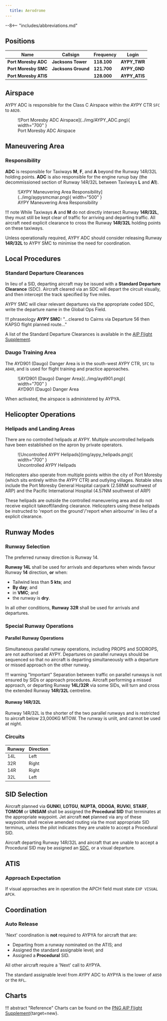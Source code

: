 ```yaml
---
  title: Aerodrome
---
```


--8<-- "includes/abbreviations.md"

## Positions

| Name                    | Callsign         | Frequency | Login     |
| ----------------------- | --------- | ---------------- | --------- |
| **Port Moresby ADC** | **Jacksons Tower**	| **118.100** | **AYPY_TWR** | 
| **Port Moresby SMC** | **Jacksons Ground** | **121.700** | **AYPY_GND** | 
| **Port Moresby ATIS** | | **128.000** | **AYPY_ATIS**	| 

## Airspace
AYPY ADC is responsible for the Class C Airspace within the AYPY CTR `SFC` to `A020`.

<figure markdown>
![Port Moresby ADC Airspace](../img/AYPY_ADC.png){ width="700" }
    <figcaption>Port Moresby ADC Airspace</figcaption>
</figure>

## Maneuvering Area
### Responsibility
**ADC** is responsible for Taxiways **M**, **F**, and **A** beyond the Runway 14R/32L holding points. **ADC** is also responsible for the engine runup bay (the decommissioned section of Runway 14R/32L between Taxiways **L** and **A1**). 

<figure markdown>
![AYPY Maneuvering Area Responsibility](../img/aypysmcmar.png){ width="500" }
  <figcaption>AYPY Maneuvering Area Responsibility</figcaption>
</figure>

!!! note
    While Taxiways **A** and **M** do not directly intersect Runway **14R/32L**, they must still be kept clear of traffic for arriving and departing traffic. All aircraft need explicit clearance to cross the Runway **14R/32L** holding points on these taxiways.
	
Unless operationally required, AYPY ADC should consider releasing Runway **14R/32L** to AYPY SMC to minimise the need for coordination.

<!---### Standard Taxi Routes
### Taxiway Restrictions
## Separation-->
## Local Procedures
### Standard Departure Clearances
In lieu of a SID, departing aircraft may be issued with a **Standard Departure Clearance** (SDC). Aircraft cleared via an SDC will depart the circuit visually, and then intercept the track specified by five miles. 

AYPY SMC will clear relevant departures via the appropriate coded SDC, write the departure name in the Global Ops Field.

!!! phraseology
    **AYPY SMC:** "...cleared to Cairns via Departure 56 then KAPSO flight planned route..." 

A list of the Standard Departure Clearances is available in the [AIP Flight Supplement](#charts).

### Daugo Training Area
The AYD901 (Daugo) Danger Area is in the south-west AYPY CTR, `SFC` to `A040`, and is used for flight training and practice approaches.

<figure markdown>
![AYD901 (Daugo) Danger Area](../img/ayd901.png){ width="700" }
    <figcaption>AYD901 (Daugo) Danger Area</figcaption>
</figure>

When activated, the airspace is administered by AYPYA.

## Helicopter Operations
### Helipads and Landing Areas
There are no controlled helipads at AYPY. Multiple uncontrolled helipads have been established on the apron by private operators.

<figure markdown>
![Uncontrolled AYPY Helipads](img/aypy_helipads.png){ width="700" }
  <figcaption>Uncontrolled AYPY Helipads</figcaption>
</figure>

Helicopters also operate from multiple points within the city of Port Moresby (which sits entirely within the AYPY CTR) and outlying villages. Notable sites include the Port Moresby General Hospital carpark (2.58NM southwest of ARP) and the Pacific International Hospital (4.57NM southwest of ARP)

These helipads are outside the controlled maneuvering area and do not receive explicit takeoff/landing clearance. Helicopters using these helipads be instructed to 'report on the ground'/'report when airbourne' in lieu of a explicit clearance.

## Runway Modes
### Runway Selection
The preferred runway direction is Runway 14.

**Runway 14L** shall be used for arrivals and departures when winds favour Runway **14** direction, **or** when:

- Tailwind less than **5 kts**; and
- **By day**; and
- in **VMC**; and
- the runway is **dry**.

In all other conditions, **Runway 32R** shall be used for arrivals and departures.

### Special Runway Operations
#### Parallel Runway Operations
Simultaneous parallel runway operations, including PROPS and SODROPS, are not authorised at AYPY. Departures on parallel runways should be sequenced so that no aircraft is departing simultaneously with a departure or missed approach on the other runway.

!!! warning "Important"
    Separation between traffic on parallel runways is not ensured by SIDs or approach procedures. Aircraft performing a missed approach, or departing Runway **14L/32R** via some SIDs, will turn and cross the extended Runway **14R/32L** centreline.

#### Runway 14R/32L
Runway 14R/32L is the shorter of the two parallel runways and is restricted to aircraft below 23,000KG MTOW. The runway is unlit, and cannot be used at night.

### Circuits
| Runway | Direction |
| ------ | --------- |
| 14L | Left |
| 32R | Right |
| 14R | Right |
| 32L | Left |

## SID Selection
Aircraft planned via **GUNKI**, **LOTGU**, **NUPTA**, **ODOGA**, **RUVKI**, **STARF**, **TOMOM** or **UNSAM** shall be assigned the **Procedural SID** that terminates at the appropriate waypoint. Jet aircraft **not** planned via any of these waypoints shall receive amended routing via the most appropriate SID terminus, unless the pilot indicates they are unable to accept a Procedural SID.

Aircraft departing Runway 14R/32L and aircraft that are unable to accept a Procedural SID may be assigned an [SDC](#standard-departure-clearances), or a visual departure.

## ATIS
### Approach Expectation
If visual approaches are in operation the APCH field must state `EXP VISUAL APCH`.

## Coordination
### Auto Release
'Next' coordination is **not** required to AYPYA for aircraft that are:

- Departing from a runway nominated on the ATIS; and  
- Assigned the standard assignable level; and  
- Assigned a **Procedural** SID.

All other aircraft require a 'Next' call to AYPYA.

The standard assignable level from AYPY ADC to AYPYA is the lower of `A050` or the `RFL`.

## Charts
!!! abstract "Reference"
    Charts can be found on the [PNG AIP Flight Supplement](https://www.niuskypacific.com.pg/aip-flight-supplements/){target=new}.